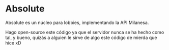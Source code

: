 # Absolute
Absolute es un núcleo para lobbies, implementando la API Milanesa.

Hago open-source este código ya que el servidor nunca se ha hecho como tal, y bueno, quizás a alguien le sirve de algo este código de mierda que hice xD
